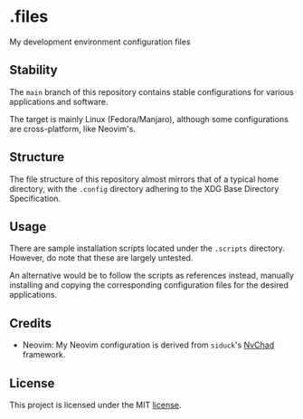 # .files
My development environment configuration files

## Stability
The `main` branch of this repository contains stable configurations
for various applications and software.

The target is mainly Linux (Fedora/Manjaro), although some
configurations are cross-platform, like Neovim's.

## Structure
The file structure of this repository almost mirrors that of
a typical home directory, with the `.config` directory adhering
to the XDG Base Directory Specification.

## Usage
There are sample installation scripts located under the `.scripts`
directory. However, do note that these are largely untested.

An alternative would be to follow the scripts as references
instead, manually installing and copying the corresponding
configuration files for the desired applications.

## Credits
* Neovim: My Neovim configuration is derived from `siduck`'s
[NvChad](https://github.com/NvChad/NvChad) framework.

## License
This project is licensed under the MIT
[license](https://github.com/ethanolx/.files/blob/main/LICENSE).

